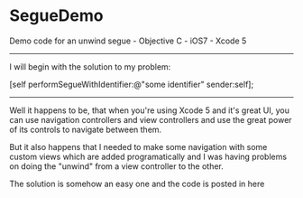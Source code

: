 SegueDemo
=========

Demo code for an unwind segue - Objective C - iOS7 - Xcode 5

------------------------------------------------------------------

I will begin with the solution to my problem:

[self performSegueWithIdentifier:@"some identifier" sender:self];

------------------------------------------------------------------

Well it happens to be, that when you're using Xcode 5 and it's great
UI, you can use navigation controllers and view controllers and use
the great power of its controls to navigate between them. 

But it also happens that I needed to make some navigation with some
custom views which are added programatically and I was having problems
on doing the "unwind" from a view controller to the other. 

The solution is somehow an easy one and the code is posted in here
